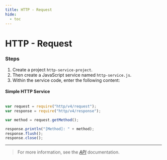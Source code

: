 ```yaml
---
title: HTTP - Request
hide:
  - toc
---
```


HTTP - Request
===

### Steps


1. Create a project `http-service-project`.
2. Then create a JavaScript service named `http-service.js`.
3. Within the service code, enter the following content:

#### Simple HTTP Service

```javascript

var request = require("http/v4/request");
var response = require("http/v4/response");

var method = request.getMethod();

response.println("[Method]: " + method);
response.flush();
response.close();

```

---

> For more information, see the *[API](../../api/)* documentation.
